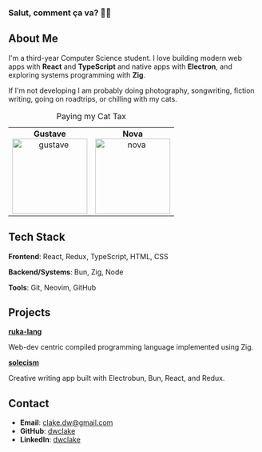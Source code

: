 ### Salut, comment ça va? 🙋‍♂️

## About Me

I'm a third-year Computer Science student. I love building modern web apps with **React** and **TypeScript** and native apps with **Electron**, and exploring systems programming with **Zig**.

If I'm not developing I am probably doing photography, songwriting, fiction writing, going on roadtrips, or chilling with my cats.

<table>
  <caption>Paying my Cat Tax</caption>
  <tr>
    <td align="center">
      <strong>Gustave</strong><br>
      <img src="./images/gustave.png" alt="gustave" width="150" height="150"/>
    </td>
    <td align="center">
      <strong>Nova</strong><br>
      <img src="./images/nova.png" alt="nova" width="150" height="150"/>
    </td>
  </tr>
</table>

## Tech Stack

  **Frontend**: React, Redux, TypeScript, HTML, CSS
  
  **Backend/Systems**: Bun, Zig, Node
  
  **Tools**: Git, Neovim, GitHub

## Projects

  **[ruka-lang](https://github.com/ruka-lang)**  
  
  Web-dev centric compiled programming language implemented using Zig.
  
  **[solecism](https://github.com/dwclake/solecism.app)**  
  
  Creative writing app built with Electrobun, Bun, React, and Redux.
  

## Contact

- **Email**: clake.dw@gmail.com
- **GitHub**: [dwclake](https://github.com/dwclake)
- **LinkedIn**: [dwclake](https://www.linkedin.com/in/dwclake/)
